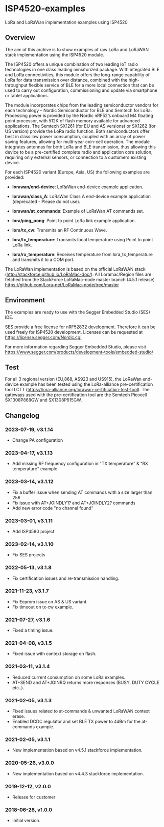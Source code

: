 # ISP4520-examples
LoRa and LoRaWan implementation examples using ISP4520

## Overview

The aim of this archive is to show examples of raw LoRa and LoRaWAN stack implementation using the ISP4520 module.

The ISP4520 offers a unique combination of two leading IoT radio technologies in one class leading miniaturized package. With integrated BLE and LoRa connectivities, this module offers the long-range capability of LoRa for data transmission over distance, combined with the high-throughput flexible service of BLE for a more local connection that can be used to carry out configuration, commissioning and update via smartphone or tablet applications.
 
The module incorporates chips from the leading semiconductor vendors for each technology – Nordic Semiconductor for BLE and Semtech for LoRa. Processing power is provided by the Nordic nRF52’s onboard M4 floating point processor, with 512K of flash memory available for advanced applications. The Semtech SX1261 (for EU and AS versions) or SX1262 (for US version) provide the LoRa radio function. Both semiconductors offer best in class low power consumption, coupled with an array of power saving features, allowing for multi-year coin-cell operation. The module integrates antennas for both LoRa and BLE transmission, thus allowing this device to be a pre-certified complete radio and application core solution, requiring only external sensors, or connection to a customers existing device.

For each ISP4520 variant (Europe, Asia, US) the following examples are provided:

* **lorawan/end-device**: LoRaWan end-device example application.

* **lorawan/class_A**: LoRaWan Class A end-device example application (deprecated - Please do not use).

* **lorawan/at_commands**: Example of LoRaWan AT commands set.

* **lora/ping_pong**: Point to point LoRa link example application.

* **lora/tx_cw**: Transmits an RF Continuous Wave.

* **lora/tx_temperature**: Transmits local temperature using Point to point LoRa link.

* **lora/rx_temperature**: Receives temperature from lora_tx_temperature and transmits it to a COM port.

The LoRaWan implementation is based on the official LoRaWAN stack (http://stackforce.github.io/LoRaMac-doc/).
All Loramac/Region files are fetched from the StackForce LoRaMac-node master branch (4.5.1 release)
https://github.com/Lora-net/LoRaMac-node/tree/master

## Environment

The examples are ready to use with the Segger Embedded Studio (SES) IDE.

SES provide a free license for nRF52832 development. Therefore it can be used freely for ISP4520 development.
Licenses can be requested at https://license.segger.com/Nordic.cgi

For more information regarding Segger Embedded Studio, please visit https://www.segger.com/products/development-tools/embedded-studio/

## Test

For all 3 regional version (EU,868, AS923 and US915), the LoRaWan end-device example has been tested using the LoRa-alliance pre-certification tool LCTT (https://lora-alliance.org/lorawan-certification-test-tool).
The gateways used with the pre-certification tool are the Semtech Picocell SX1308P868GW and SX1308P915GW.

## Changelog

### 2023-07-19, v3.1.14

- Change PA configuration

### 2023-04-17, v3.1.13

- Add missing RF frequency configuration in "TX temperature" & "RX temperature" example

### 2023-03-14, v3.1.12

- Fix a buffer issue when sending AT commands with a size larger than 256
- Fix issue with AT+JOINDLY1? and AT+JOINDLY2? commands
- Add new error code "no channel found"

### 2023-03-01, v3.1.11

- Add ISP4580 project

### 2023-02-14, v3.1.10

- Fix SES projects

### 2022-05-13, v3.1.8

- Fix certification issues and re-transmission handling.

### 2021-11-23, v3.1.7

- Fix Eeprom issue on AS & US variant.
- Fix timeout on tx-cw example.

### 2021-07-27, v3.1.6

- Fixed a timing issue.

### 2021-04-08, v3.1.5

- Fixed issue with context storage on flash.

### 2021-03-11, v3.1.4

- Reduced current consumption on some LoRa examples.
- AT+SEND and AT+JOINRQ returns more responses (BUSY, DUTY CYCLE etc..).

### 2021-02-05, v3.1.3

- Fixed issues related to at-commands & unwanted LoRaWAN context erase. 
- Enabled DCDC regulator and set BLE TX power to 4dBm for the at-commands example.

### 2021-02-05, v3.1.1

- New implementation based on v4.5.1 stackforce implementation.

### 2020-05-26, v3.0.0

- New implementation based on v4.4.3 stackforce implementation.

### 2019-12-12, v2.0.0

- Release for customer

### 2018-06-28, v1.0.0

- Initial version.
